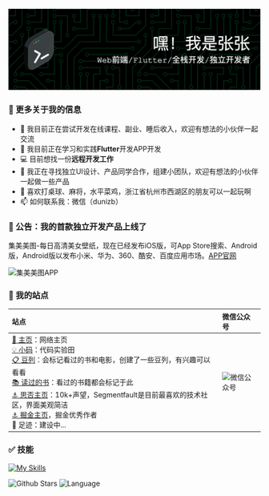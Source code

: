 ![](./github-header-image.png)

### 💫 更多关于我的信息

- 🔭 我目前正在尝试开发在线课程、副业、睡后收入，欢迎有想法的小伙伴一起交流
- 🌱 我目前正在学习和实践**Flutter**开发APP开发
- 💻 目前想找一份**远程开发工作**
- 👯 我正在寻找独立UI设计、产品同学合作，组建小团队，欢迎有想法的小伙伴一起做一些产品
- 🚴 喜欢打桌球、麻将，水平菜鸡，浙江省杭州市西湖区的朋友可以一起玩啊
- 📫 如何联系我：微信（dunizb）

### 🎉 公告：我的首款独立开发产品上线了

集美美图-每日高清美女壁纸，现在已经发布iOS版，可App Store搜索、Android版，Android版以发布小米、华为、360、酷安、百度应用市场。[APP官网](https://jmmt.mmkj.tech)

<img src="https://s2.xptou.com/2023/05/25/646f0805dd7b7.png" width="500" alt="集美美图APP" />


### 📍 我的站点

|     站点   |   微信公众号   |
|:------------|:--------------|
|  [🔴 主页](https://mo.run/zhangzhang)：网络主页<br/>[💡 小码](https://coding.zhangbingdev.com)：代码实验田<br/>[📋 豆列](https://www.douban.com/people/dunish/doulists/all)：会标记看过的书和电影，创建了一些豆列，有兴趣可以看看<br/>[📚 读过的书](https://book.douban.com/people/dunish/collect)：看过的书籍都会标记于此<br/>[⚓ 思否主页](https://segmentfault.com/u/dunizb)：10k+声望，Segmentfault是目前最喜欢的技术社区，界面美观简洁<br/>[⚓ 掘金主页](https://juejin.im/user/289926798645575)，掘金优秀作者<br/>📍 足迹：建设中...   | <img src="http://myimgcloud.oss-cn-hangzhou.aliyuncs.com/subscribe2.png" width="370" alt="微信公众号" /> |

### ✅ 技能

[![My Skills](https://skillicons.dev/icons?i=js,html,css,vue,vite,webpack,react,flutter,dart,nodejs,md,ts,jquery,mysql,vscode)](https://skillicons.dev)

![Github Stars](https://github-readme-stats.vercel.app/api?username=dunizb&show_icons=true&hide=contribs)
![Language](https://github-readme-stats.vercel.app/api/top-langs/?username=dunizb&layout=compact)
